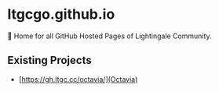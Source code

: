 # ltgcgo.github.io
📄 Home for all GitHub Hosted Pages of Lightingale Community.

## Existing Projects
* [https://gh.ltgc.cc/octavia/](Octavia)
